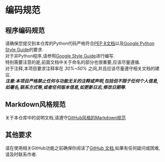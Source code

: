# 编码规范

## 程序编码规范
请确保您提交到本仓库的Python代码严格符合[PEP 8文档](https://peps.python.org/pep-0008/)以及[Google Python Style Guide](https://google.github.io/styleguide/pyguide.html)的要求.  
对于非Python程序,请参照[Google Style Guide](https://google.github.io/styleguide/)进行编写.  
特别需要注意的是,前面文档中关于命名的部分也很重要,应该尽量遵循.  
对于注释,本项目要求注释率在 *30%~50%* 之间,并且应该尽量遵守相关文档的建议.  
***注意:本项目严格禁止任何与功能无关的注释或声明,包括但不限于任何个人信息,如署名,联系方式等,或者任何版本信息,如更新日志,修改日期等.***

## Markdown风格规范
关于本仓库中的说明文档,请遵守[GitHub风格的Markdown规范](https://github.github.com/gfm/)

## 其他要求
请在使用相关GitHub功能之前确保你阅读了[GitHub 文档](https://docs.github.com/zh),如果有任何疑问或困难,请及时联系作者.